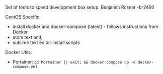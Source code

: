 Set of tools to speed development box setup.  Benjamin Rosner -br2490

CentOS Specific:
 - install docker and docker-compose {latest} - follows instructions from Docker.
 - atom text and,
 - sublime text editor install scripts

Docker Utils:
 - Portainer: `cd Portainer || exit; && docker-compose up -d docker-compose.yml`
